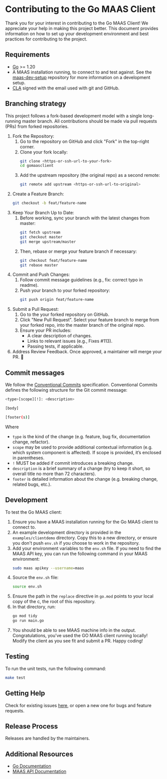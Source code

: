 # Contributing to the Go MAAS Client

Thank you for your interest in contributing to the Go MAAS Client! We appreciate your help in making this project better. This document provides information on how to set up your development environment and best practices for contributing to the project. 

## Requirements

- [Go](https://golang.org/doc/install) >= 1.20
- A MAAS installation running, to connect to and test against. See the [maas-dev-setup](https://github.com/canonical/maas-dev-setup) repository for more information on a development setup.
- [CLA](https://ubuntu.com/legal/contributors) signed with the email used with git and GitHub.

## Branching strategy

This project follows a fork-based development model with a single long-running master branch. All contributions should be made via pull requests (PRs) from forked repositories.

1. Fork the Repository:
    1. Go to the repository on GitHub and click "Fork" in the top-right corner.
    1. Clone your fork locally:
       ```bash
       git clone <https-or-ssh-url-to-your-fork>
       cd gomaasclient
       ```
    1. Add the upstream repository (the original repo) as a second remote:
       ```bash
       git remote add upstream <https-or-ssh-url-to-original>
       ```
1. Create a Feature Branch:
    ```bash
    git checkout -b feat/feature-name
    ```
1. Keep Your Branch Up to Date:
    1. Before working, sync your branch with the latest changes from master:
       ```bash
       git fetch upstream
       git checkout master
       git merge upstream/master
       ```
    1. Then, rebase or merge your feature branch if necessary:
        ```bash
        git checkout feat/feature-name
        git rebase master
        ```   
1. Commit and Push Changes:
    1. Follow commit message guidelines (e.g., fix: correct typo in readme).
    1. Push your branch to your forked repository:
        ```bash
        git push origin feat/feature-name
        ```
1. Submit a Pull Request:
    1. Go to the your forked repository on GitHub.
    1. Click "New Pull Request". Select your feature branch to merge from your forked repo, into the master branch of the original repo.
    1. Ensure your PR includes:
       - A clear description of changes.
       - Links to relevant issues (e.g., Fixes #113).
       - Passing tests, if applicable.
1. Address Review Feedback. Once approved, a maintainer will merge your PR. 🎉

## Commit messages

We follow the [Conventional Commits](https://www.conventionalcommits.org/en/v1.0.0/) specification. Conventional Commits defines the following structure for the Git commit message:

```bash
<type>[scope][!]: <description>

[body]

[footer(s)]
```

Where 
- `type` is the kind of the change (e.g. feature, bug fix, documentation change, refactor).
- `scope` may be used to provide additional contextual information (e.g. which system component is affected). If scope is provided, it’s enclosed in parentheses.
- `!` MUST be added if commit introduces a breaking change.
- `description` is a brief summary of a change (try to keep it short, so overall title no more than 72 characters).
- `footer` is detailed information about the change (e.g. breaking change, related bugs, etc.).

## Development

To test the Go MAAS client: 

1. Ensure you have a MAAS installation running for the Go MAAS client to connect to.
1. An example development directory is provided in the `examples/clientdemo` directory. Copy this to a new directory, or ensure you don't push `env.sh` if you choose to work in the repository.
1. Add your environment variables to the `env.sh` file. If you need to find the MAAS API key, you can run the following command in your MAAS environment:
    ```bash
    sudo maas apikey --username=maas
    ```
1. Source the `env.sh` file:
   ```bash
   source env.sh
   ```
1. Ensure the path in the `replace` directive in `go.mod` points to your local copy of the c, the root of this repository.
1. In that directory, run:
   ```bash
   go mod tidy
   go run main.go
   ```
1. You should be able to see MAAS machine info in the output. Congratulations, you've used the GO MAAS client running locally! Modify the client as you see fit and submit a PR. Happy coding! 

## Testing

To run the unit tests, run the following command:
```bash
make test
```

## Getting Help

Check for existing issues [here](https://github.com/canonical/gomaasclient/issues), or open a new one for bugs and feature requests.

## Release Process

Releases are handled by the maintainers.

## Additional Resources

- [Go Documentation](https://golang.org/doc/)
- [MAAS API Documentation](https://maas.io/docs/api)
